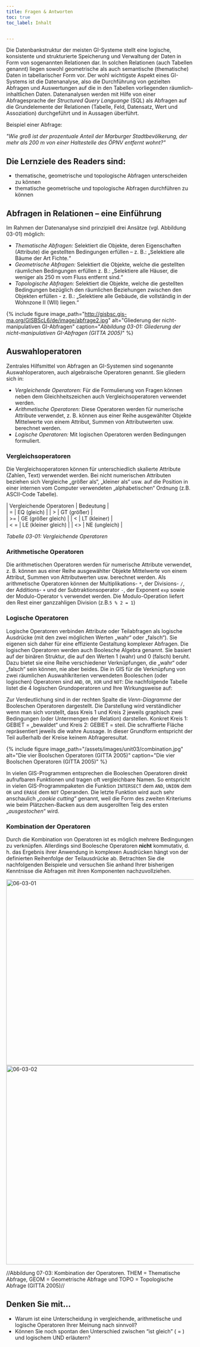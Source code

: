 ```yaml
---
title: Fragen & Antworten 
toc: true
toc_label: Inhalt


---
```



Die Datenbankstruktur der meisten GI-Systeme stellt eine logische, konsistente und strukturierte Speicherung und Verwaltung der Daten in Form von sogenannten Relationen dar. In solchen Relationen (auch Tabellen genannt) liegen sowohl geometrische als auch semantische (thematische) Daten in tabellarischer Form vor.<!--more-->  Der wohl wichtigste Aspekt eines GI-Systems ist die Datenanalyse, also die Durchführung von gezielten Abfragen und Auswertungen auf die in den Tabellen vorliegenden räumlich-inhaltlichen Daten. Datenanalysen werden mit Hilfe von einer Abfragesprache der *Structured Query Languange* (SQL) als Abfragen auf die Grundelemente der Relationen (Tabelle, Feld, Datensatz, Wert und Assoziation) durchgeführt und in Aussagen überführt.

Beispiel einer Abfrage:

*"Wie groß ist der prozentuale Anteil der Marburger Stadtbevölkerung, der mehr als 200 m von einer Haltestelle des ÖPNV entfernt wohnt?"*

## Die Lernziele des Readers sind:

  * thematische, geometrische und topologische Abfragen unterscheiden zu können
  * thematische geometrische und topologische Abfragen durchführen zu können


## Abfragen in Relationen – eine Einführung
	

Im Rahmen der Datenanalyse sind prinzipiell drei Ansätze (vgl. Abbildung 03-01) möglich:

  * *Thematische Abfragen:* Selektiert die Objekte, deren Eigenschaften (Attribute) die gestellten Bedingungen erfüllen – z. B.: „Selektiere alle Bäume der Art Fichte.“
  * *Geometrische Abfragen:* Selektiert die Objekte, welche die gestellten räumlichen Bedingungen erfüllen z. B.: „Selektiere alle Häuser, die weniger als 250 m vom Fluss entfernt sind.“
  * *Topologische Abfragen:* Selektiert die Objekte, welche die gestellten Bedingungen bezüglich den räumlichen Beziehungen zwischen den Objekten erfüllen - z. B.: „Selektiere alle Gebäude, die vollständig in der Wohnzone II (WII) liegen.“
  
{% include figure image_path="http://gisbsc.gis-ma.org/GISBScL6/de/image/abfrage2.jpg" alt="Gliederung der nicht-manipulativen GI-Abfragen" caption="*Abbildung 03-01: Gliederung der nicht-manipulativen GI-Abfragen (GITTA 2005)*" %}



## Auswahloperatoren

Zentrales Hilfsmittel von Abfragen an GI-Systemen sind sogenannte Auswahloperatoren, auch algebraische Operatoren genannt. Sie gliedern sich in:

  * *Vergleichende Operatoren:* Für die Formulierung von Fragen können neben dem Gleichheitszeichen auch Vergleichsoperatoren verwendet werden.
  * *Arithmetische Operatoren:* Diese Operatoren werden für numerische Attribute verwendet, z. B. können aus einer Reihe ausgewählter Objekte Mittelwerte von einem Attribut, Summen von Attributwerten usw. berechnet werden.
  * *Logische Operatoren:* Mit logischen Operatoren werden Bedingungen formuliert.

### Vergleichsoperatoren

Die Vergleichsoperatoren können für unterschiedlich skalierte Attribute (Zahlen, Text) verwendet werden. Bei nicht numerischen Attributen beziehen sich Vergleiche „größer als“, „kleiner als“ usw. auf die Position in einer internen vom Computer verwendeten „alphabetischen“ Ordnung (z.B. ASCII-Code Tabelle).

| Vergleichende Operatoren | Bedeutung |   
| =    | EQ (gleich)                   |
| >    | GT (größer)                   |    
| >=   | GE (größer gleich)            | 
| <    | LT (kleiner)                  |    
| < =   | LE (kleiner gleich)          | 
| <>   | NE (ungleich)                 |    

*Tabelle 03-01: Vergleichende Operatoren*

### Arithmetische Operatoren

Die arithmetischen Operatoren werden für numerische Attribute verwendet, z. B. können aus einer Reihe ausgewählter Objekte Mittelwerte von einem Attribut, Summen von Attributwerten usw. berechnet werden. Als arithmetische Operatoren können der Multiplikations- `*`, der Divisions- `/`, der Additions- `+` und der Subtraktionsoperator `-`, der Exponent `exp` sowie der Modulo-Operator `%` verwendet werden. Die Modulo-Operation liefert den Rest einer ganzzahligen Division (z.B.`5 % 2 = 1`)

### Logische Operatoren

Logische Operatoren verbinden Attribute oder Teilabfragen als logische Ausdrücke (mit den zwei möglichen Werten „wahr“ oder „falsch“). Sie eigenen sich daher für eine effiziente Gestaltung komplexer Abfragen. Die logischen Operatoren werden auch Boolesche Algebra genannt. Sie basiert auf der binären Struktur, die auf den Werten 1 (wahr) und 0 (falsch) beruht. Dazu bietet sie eine Reihe verschiedener Verknüpfungen, die „wahr“ oder „falsch“ sein können, nie aber beides. Die in GIS für die Verknüpfung von zwei räumlichen Auswahlkriterien verwendeten Booleschen (oder logischen) Operatoren sind `AND`, `OR`, `XOR` und `NOT`: Die nachfolgende Tabelle listet die 4 logischen Grundoperatoren und Ihre Wirkungsweise auf:

Zur Verdeutlichung sind in der rechten Spalte die *Venn-Diagramme* der Booleschen Operatoren dargestellt. Die Darstellung wird verständlicher wenn man sich vorstellt, dass  Kreis 1 und Kreis 2 jeweils graphisch zwei Bedingungen (oder Untermengen der Relation) darstellen. Konkret Kreis 1: GEBIET = „bewaldet“ und Kreis 2: GEBIET = steil. Die schraffierte Fläche repräsentiert jeweils die wahre Aussage. In dieser Grundform entspricht der Teil außerhalb der Kreise keinem Abfrageresultat.

{% include figure image_path="/assets/images/unit03/combination.jpg" alt="Die vier Boolschen Operatoren (GITTA 2005)" caption="Die vier Boolschen Operatoren (GITTA 2005)" %}


In vielen GIS-Programmen entsprechen die Booleschen Operatoren direkt aufrufbaren Funktionen und tragen oft vergleichbare Namen. So entspricht in vielen GIS-Programmpaketen die Funktion `INTERSECT` dem `AND`, `UNION` dem `OR` und `ERASE` dem `NOT` Operanden. Die letzte Funktion wird auch sehr anschaulich „*cookie cutting*“ genannt, weil die Form des zweiten Kriteriums wie beim Plätzchen-Backen aus dem ausgerollten Teig des ersten „*ausgestochen*“ wird.

### Kombination der Operatoren

Durch die Kombination von Operatoren ist es möglich mehrere Bedingungen zu verknüpfen. Allerdings sind Boolesche Operatoren **nicht** kommutativ, d. h. das Ergebnis ihrer Anwendung in komplexen Ausdrücken hängt von der definierten Reihenfolge der Teilausdrücke ab. Betrachten Sie die nachfolgenden Beispiele und versuchen Sie anhand Ihrer bisherigen Kenntnisse die Abfragen mit ihren Komponenten nachzuvollziehen.

	 
<html><a href="https://www.flickr.com/photos/environmentalinformatics-marburg/14161471688" title="06-03-01 by Environmental Informatics Marburg, on Flickr"><img src="https://farm3.staticflickr.com/2922/14161471688_12d9ff0432_o.png" width="983" height="500" alt="06-03-01"></a></html>
<html><a href="https://www.flickr.com/photos/environmentalinformatics-marburg/14348127685" title="06-03-02 by Environmental Informatics Marburg, on Flickr"><img src="https://farm3.staticflickr.com/2913/14348127685_0ed1e5b815_o.png" width="936" height="536" alt="06-03-02"></a></html>	 	 

//Abbildung 07-03:  Kombination der Operatoren. THEM = Thematische Abfrage, GEOM = Geometrische Abfrage und TOPO = Topologische Abfrage (GITTA 2005)//


## Denken Sie mit...

  * Warum ist eine Unterscheidung in vergleichende, arithmetische und logische Operatoren Ihrer Meinung nach sinnvoll?
  * Können Sie noch spontan den Unterschied zwischen “ist gleich” ( = ) und logischem UND erläutern?

